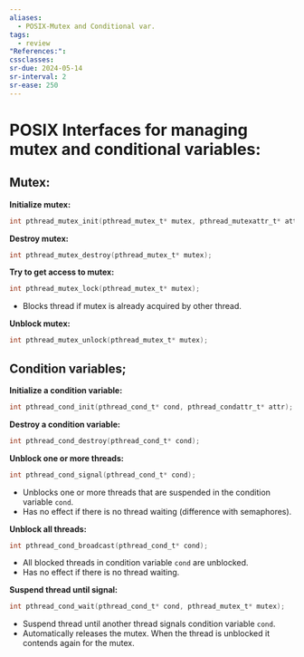 ```yaml
---
aliases:
  - POSIX-Mutex and Conditional var.
tags:
  - review
"References:": 
cssclasses:
sr-due: 2024-05-14
sr-interval: 2
sr-ease: 250
---
```

# POSIX Interfaces for managing mutex and conditional variables:
## Mutex:

**Initialize mutex:**
```c
int pthread_mutex_init(pthread_mutex_t* mutex, pthread_mutexattr_t* attr);
```

**Destroy mutex:**
```c
int pthread_mutex_destroy(pthread_mutex_t* mutex);
```

**Try to get access to mutex:**
```c
int pthread_mutex_lock(pthread_mutex_t* mutex);
```
- Blocks thread if mutex is already acquired by other thread.

**Unblock mutex:**
```c
int pthread_mutex_unlock(pthread_mutex_t* mutex);
```

## Condition variables;

**Initialize a condition variable:**
```c
int pthread_cond_init(pthread_cond_t* cond, pthread_condattr_t* attr);
```

**Destroy a condition variable:**
```c
int pthread_cond_destroy(pthread_cond_t* cond);
```

**Unblock one or more threads:**
```c
int pthread_cond_signal(pthread_cond_t* cond);
```
- Unblocks one or more threads that are suspended in the condition variable `cond`.
- Has no effect if there is no thread waiting (difference with semaphores).

**Unblock all threads:**
```c
int pthread_cond_broadcast(pthread_cond_t* cond);
```
- All blocked threads in condition variable `cond` are unblocked.
- Has no effect if there is no thread waiting.

**Suspend thread until signal:**
```c
int pthread_cond_wait(pthread_cond_t* cond, pthread_mutex_t* mutex);
```
- Suspend thread until another thread signals condition variable `cond`.
- Automatically releases the mutex. When the thread is unblocked it contends again for the mutex.
